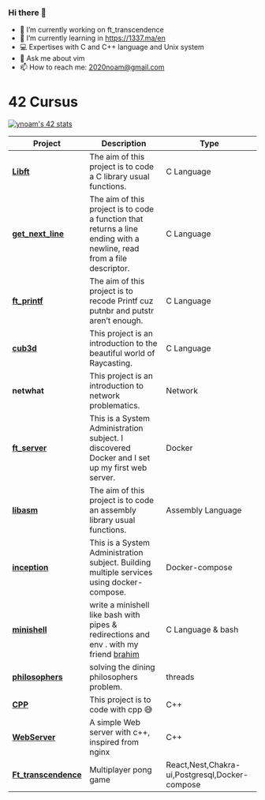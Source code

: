 ### Hi there 👋

- 🔭 I’m currently working on ft_transcendence
- 🌱 I’m currently learning in https://1337.ma/en
- 💻 Expertises with C and C++ language and Unix system
- 💬 Ask me about vim
- 📫 How to reach me: 2020noam@gmail.com
# 42 Cursus

[![ynoam's 42 stats](https://badge.mediaplus.ma/darkblue/ynoam)](https://github.com/oakoudad/badge42)

Project | Description |  Type |
------------ | ------------- | -------------
[**Libft**](https://github.com/yssefnoam/42_cursus/tree/master/libft) | The aim of this project is to code a C library usual functions. | C Language
[**get_next_line**](https://github.com/yssefnoam/42_cursus/tree/master/get_next_line) | The aim of this project is to code a function that returns a line ending with a newline, read from a file descriptor. | C Language
[**ft_printf**](https://github.com/yssefnoam/42_cursus/tree/master/ft_printf) | The aim of this project is to recode Printf cuz putnbr and putstr aren’t enough. | C Language
[**cub3d**](https://github.com/yssefnoam/cub3D) | This project is an introduction to the beautiful world of Raycasting. | C Language
**netwhat**| This project is an introduction to network problematics. | Network
[**ft_server**](https://github.com/yssefnoam/42_cursus/tree/master/Docker) | This is a System Administration subject. I discovered Docker and I set up my first web server. | Docker
[**libasm**](https://github.com/yssefnoam/libasm) | The aim of this project is to code an assembly library usual functions. | Assembly Language
[**inception**](https://github.com/yssefnoam/inception) | This is a System Administration subject. Building multiple services using docker-compose. | Docker-compose
[**minishell**](https://github.com/amg-1337bg/minishell_with_Ynoam) | write a minishell like bash with pipes & redirections and env . with my friend [brahim](https://github.com/amg-1337bg) | C Language & bash
[**philosophers**](https://github.com/amg-1337bg/minishell_with_Ynoam) | solving the dining philosophers problem. | threads
[**CPP**](https://github.com/yssefnoam/Cpp) | This project is to code with cpp 😅 | C++
[**WebServer**](https://github.com/elhadjaoui/WebServer) | A simple Web server with c++, inspired from nginx| C++
[**Ft_transcendence**](https://github.com/yssefnoam/PonGame) | Multiplayer pong game | React,Nest,Chakra-ui,Postgresql,Docker-compose
